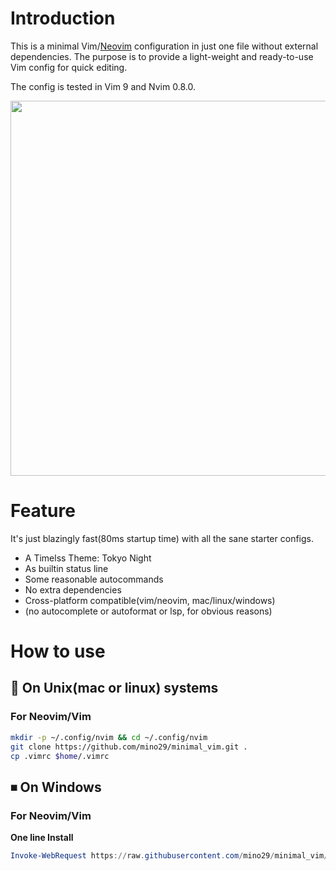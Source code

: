 # Introduction

This is a minimal Vim/[Neovim](https://github.com/neovim/neovim) configuration
in just one file without external dependencies. The purpose is to provide a
light-weight and ready-to-use Vim config for quick editing.

The config is tested in Vim 9 and Nvim 0.8.0.

<p align="center">
<img src="resources/vim_ui_look.jpg" width="600">
</p>

# Feature

It's just blazingly fast(80ms startup time) with all the sane starter configs.

- A Timelss Theme: Tokyo Night
- As builtin status line
- Some reasonable autocommands
- No extra dependencies
- Cross-platform compatible(vim/neovim, mac/linux/windows)
- (no autocomplete or autoformat or lsp, for obvious reasons)

# How to use

## 🐧 On Unix(mac or linux) systems

### For Neovim/Vim

```bash
mkdir -p ~/.config/nvim && cd ~/.config/nvim
git clone https://github.com/mino29/minimal_vim.git .
cp .vimrc $home/.vimrc
```

## ⏹ On Windows

### For Neovim/Vim

**One line Install**
``` powershell
Invoke-WebRequest https://raw.githubusercontent.com/mino29/minimal_vim/master/utils/install.ps1 -UseBasicParsing | Invoke-Expression
```
